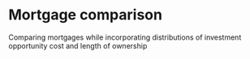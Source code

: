 # Mortgage comparison
Comparing mortgages while incorporating distributions of investment opportunity cost and length of ownership
